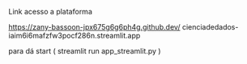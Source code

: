 Link acesso a plataforma

https://zany-bassoon-jpx675g6g6ph4g.github.dev/
cienciadedados-iaim6i6mafzfw3pocf286n.streamlit.app

para dá start ( streamlit run app_streamlit.py ) 
